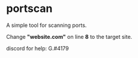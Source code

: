 # portscan
A simple tool for scanning ports.



Change **"website.com"** on line **8** to the target site.



discord for help:  G.#4179
